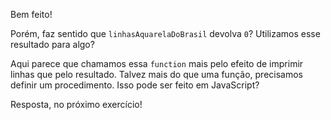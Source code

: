 Bem feito!

Porém, faz sentido que `linhasAquarelaDoBrasil` devolva `0`? Utilizamos esse resultado para algo?

Aqui parece que chamamos essa `function` mais pelo efeito de imprimir linhas que pelo resultado. Talvez mais do que uma função, precisamos definir um procedimento. Isso pode ser feito em JavaScript?

Resposta, no próximo exercício!
